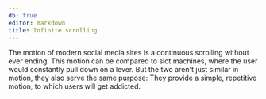 ```yaml
---
db: true
editor: markdown
title: Infinite scrolling
---
```


The motion of modern social media sites is a continuous scrolling
without ever ending. This motion can be compared to slot machines, where
the user would constantly pull down on a lever. But the two aren\'t just
similar in motion, they also serve the same purpose: They provide a
simple, repetitive motion, to which users will get addicted.
